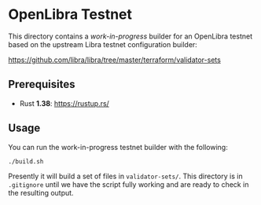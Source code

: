 # OpenLibra Testnet

This directory contains a *work-in-progress* builder for an OpenLibra testnet
based on the upstream Libra testnet configuration builder:

<https://github.com/libra/libra/tree/master/terraform/validator-sets>

## Prerequisites

- Rust **1.38**: <https://rustup.rs/>

## Usage

You can run the work-in-progress testnet builder with the following:

```
./build.sh
```

Presently it will build a set of files in `validator-sets/`.
This directory is in `.gitignore` until we have the script fully working and
are ready to check in the resulting output.

